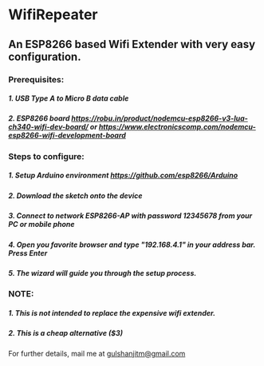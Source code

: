 # WifiRepeater
## An ESP8266 based Wifi Extender with very easy configuration.

### Prerequisites:
##### 1. USB Type A to Micro B data cable
##### 2. ESP8266 board https://robu.in/product/nodemcu-esp8266-v3-lua-ch340-wifi-dev-board/ or https://www.electronicscomp.com/nodemcu-esp8266-wifi-development-board
### Steps to configure:
##### 1. Setup Arduino environment https://github.com/esp8266/Arduino
##### 2. Download the sketch onto the device
##### 3. Connect to network ESP8266-AP with password 12345678 from your PC or mobile phone
##### 4. Open you favorite browser and type "192.168.4.1" in your address bar. Press Enter
##### 5. The wizard will guide you through the setup process.

### NOTE:
##### 1. This is not intended to replace the expensive wifi extender.
##### 2. This is a cheap alternative ($3) 

For further details, mail me at gulshanjitm@gmail.com

